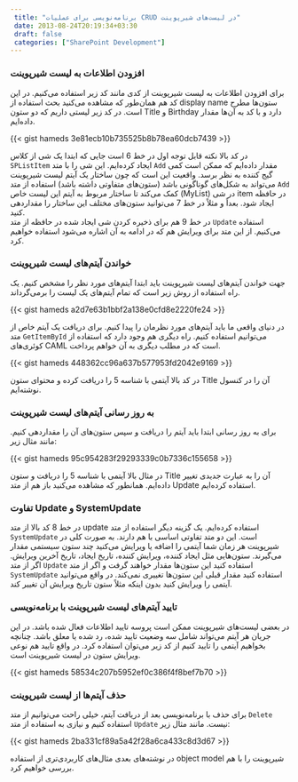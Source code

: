 ```yaml
---
 title: "برنامه‌نویسی برای عملیات CRUD در لیست‌های شیرپوینت" 
 date: 2013-08-24T20:19:34+03:30
 draft: false 
 categories: ["SharePoint Development"]
---
```




### افزودن اطلاعات به لیست شیرپوینت



برای افزودن اطلاعات به لیست شیرپوینت از کدی مانند کد زیر استفاده می‌کنیم. در این کد هم همان‌طور که مشاهده می‌کنید بحث استفاده از display name ستون‌ها مطرح است. در کد زیر لیستی داریم که دو ستون Title و Birthday دارد و با کد به آن‌ها مقدار داده‌ایم.


{{< gist hameds 3e81ecb10b735525b8b78ea60dcb7439 >}}



در کد بالا نکته قابل توجه اول در خط 6 است جایی که ابتدا یک شی از کلاس `SPListItem` ایجاد کرده‌ایم. این شی را با متد `Add` مقدار داده‌ایم که ممکن است کمی گیج کننده به نظر برسد. واقعیت این است که چون ساختار یک آیتم لیست شیرپوینت می‌تواند به شکل‌های گوناگونی باشد (ستون‌های متفاوتی داشته باشد) استفاده از متد `Add` کمک می‌کند تا ساختار مربوط به آیتم این لیست خاص (MyList) در شی item در حافظه ایجاد شود. بعداً و مثلاً در خط 7 می‌توانید ستون‌های مختلف این ساختار را مقداردهی کنید.  
در خط 9 هم برای ذخیره کردن شی ایجاد شده در حافظه از متد `Update` استفاده می‌کنیم. از این متد برای ویرایش هم که در ادامه به آن اشاره می‌شود استفاده خواهیم کرد.



### خواندن آیتم‌های لیست شیرپوینت



جهت خواندن آیتم‌های لیست شیرپوینت باید ابتدا آیتم‌های مورد نظر را مشخص کنیم. یک راه استفاده از روش زیر است که تمام آیتم‌های یک لیست را برمی‌گرداند.


{{< gist hameds a2d7e63b1bbf2a138e0cfd8e2220fe24 >}}



در دنیای واقعی ما باید آیتم‌های مورد نظرمان را پیدا کنیم. برای دریافت یک آیتم خاص از متد `GetItemById` می‌توانیم استفاده کنیم. راه دیگری هم وجود دارد که استفاده از کوئری‌های CAML است که در مطلب دیگری به آن خواهم پرداخت.


{{< gist hameds 448362cc96a637b577953fd2042e9169 >}}



در کد بالا آیتمی با شناسه 5 را دریافت کرده و محتوای ستون Title آن را در کنسول نوشته‌ایم.



### به روز رسانی آیتم‌های لیست شیرپوینت



برای به روز رسانی ابتدا باید آیتم را دریافت و سپس ستون‌های آن را مقداردهی کنیم. مانند مثال زیر:



{{< gist hameds 95c954283f29293339c0b7336c155658 >}}    



در مثال بالا آیتمی با شناسه 5 را دریافت و ستون Title آن را به عبارت جدیدی تغییر داده‌ایم. همانطور که مشاهده می‌کنید باز هم از متد Update استفاده کرده‌ایم.



### تفاوت Update و SystemUpdate



در خط 8 کد بالا از متد update استفاده کرده‌ایم. یک گزینه دیگر استفاده از متد `SystemUpdate` است. این دو متد تفاوتی اساسی با هم دارند. به صورت کلی در شیرپوینت هر زمان شما آیتمی را اضافه یا ویرایش می‌کنید چند ستون سیستمی مقدار می‌گیرند. ستون‌هایی مثل ایجاد کننده، ویرایش کننده،‌ تاریخ ایجاد، تاریخ آخرین ویرایش. اگر از متد `Update` استفاده کنید این ستون‌ها مقدار خواهند گرفت و اگر از متد `SystemUpdate` استفاده کنید مقدار قبلی این ستون‌ها تغییری نمی‌کند. در واقع می‌توانید آیتمی را ویرایش کنید بدون اینکه مثلاً ستون تاریخ ویرایش آن تغییر کند.



### تایید آیتم‌های لیست شیرپوینت با برنامه‌نویسی



در بعضی لیست‌های شیرپوینت ممکن است پروسه تایید اطلاعات فعال شده باشد. در این جریان هر آیتم می‌تواند شامل سه وضعیت تایید شده، رد شده یا معلق باشد. چنانچه بخواهیم آیتمی را تایید کنیم از کد زیر می‌توان استفاده کرد. در واقع تایید هم نوعی ویرایش ستون در لیست شیرپوینت است.



{{< gist hameds 58534c207b5952ef0c386f4f8bef7b70 >}}



### حذف آیتم‌ها از لیست شیرپوینت



برای حذف با برنامه‌نویسی بعد از دریافت آیتم، خیلی راحت می‌توانیم از متد `Delete` استفاده کنیم و نیازی به استفاده از متد `Update` نیست. مانند مثال زیر:



{{< gist hameds 2ba331cf89a5a42f28a6ca433c8d3d67 >}}



در نوشته‌های بعدی مثال‌های کاربردی‌تری از استفاده object model شیرپوینت را با هم بررسی خواهیم کرد.

